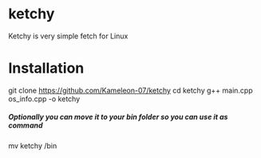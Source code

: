 # ketchy
Ketchy is very simple fetch for Linux

# Installation

git clone https://github.com/Kameleon-07/ketchy
cd ketchy
g++ main.cpp os_info.cpp -o ketchy

##### Optionally you can move it to your bin folder so you can use it as command

mv ketchy /bin

